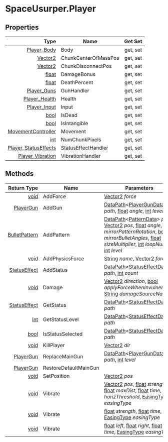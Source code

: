 # SpaceUsurper.Player
## Properties
| Type | Name | Get Set |
| ---: | ---- | :-----: |
| [Player_Body](SpaceUsurper.Player_Body.md) | Body | get, set |
| [Vector2](https://docs.unity3d.com/ScriptReference/Vector2.html) | ChunkCenterOfMassPos | get, set |
| [Vector2](https://docs.unity3d.com/ScriptReference/Vector2.html) | ChunkDisconnectPos | get, set |
| [float](https://docs.microsoft.com/en-us/dotnet/api/system.single?view=netframework-4.5) | DamageBonus | get, set |
| [float](https://docs.microsoft.com/en-us/dotnet/api/system.single?view=netframework-4.5) | DeathPercent | get, set |
| [Player_Guns](SpaceUsurper.Player_Guns.md) | GunHandler | get, set |
| [Player_Health](SpaceUsurper.Player_Health.md) | Health | get, set |
| [Player_Input](SpaceUsurper.Player_Input.md) | Input | get, set |
| [bool](https://docs.microsoft.com/en-us/dotnet/api/system.boolean?view=netframework-4.5) | IsDead | get, set |
| [bool](https://docs.microsoft.com/en-us/dotnet/api/system.boolean?view=netframework-4.5) | IsIntangible | get, set |
| [MovementController](SpaceUsurper.MovementController.md) | Movement | get, set |
| [int](https://docs.microsoft.com/en-us/dotnet/api/system.int32?view=netframework-4.5) | NumChunkPixels | get, set |
| [Player_StatusEffects](SpaceUsurper.Player_StatusEffects.md) | StatusEffectHandler | get, set |
| [Player_Vibration](SpaceUsurper.Player_Vibration.md) | VibrationHandler | get, set |
## Methods
| Return Type | Name | Parameters |
| ----------: | ---- | ---------- |
| [void](https://docs.microsoft.com/en-us/dotnet/api/system.void?view=netframework-4.5) | AddForce | [Vector2](https://docs.unity3d.com/ScriptReference/Vector2.html) *force*|
| [PlayerGun](SpaceUsurper.PlayerGun.md) | AddGun | [DataPath](SpaceUsurper.DataPath.md)&lt;[PlayerGunData](SpaceUsurper.PlayerGunData.md)&gt; *path*, [float](https://docs.microsoft.com/en-us/dotnet/api/system.single?view=netframework-4.5) *angle*, [int](https://docs.microsoft.com/en-us/dotnet/api/system.int32?view=netframework-4.5) *level*|
| [BulletPattern](SpaceUsurper.BulletPattern.md) | AddPattern | [DataPath](SpaceUsurper.DataPath.md)&lt;[PatternData](SpaceUsurper.PatternData.md)&gt; *path*, [Vector2](https://docs.unity3d.com/ScriptReference/Vector2.html) *pos*, [float](https://docs.microsoft.com/en-us/dotnet/api/system.single?view=netframework-4.5) *angle*, [bool](https://docs.microsoft.com/en-us/dotnet/api/system.boolean?view=netframework-4.5) *mirrorPatternRotation*, [bool](https://docs.microsoft.com/en-us/dotnet/api/system.boolean?view=netframework-4.5) *mirrorBulletAngles*, [float](https://docs.microsoft.com/en-us/dotnet/api/system.single?view=netframework-4.5) *sizeMultiplier*, [int](https://docs.microsoft.com/en-us/dotnet/api/system.int32?view=netframework-4.5) *loopNum*, [int](https://docs.microsoft.com/en-us/dotnet/api/system.int32?view=netframework-4.5) *level*|
| [void](https://docs.microsoft.com/en-us/dotnet/api/system.void?view=netframework-4.5) | AddPhysicsForce | [String](https://docs.microsoft.com/en-us/dotnet/api/system.string?view=netframework-4.5) *name*, [Vector2](https://docs.unity3d.com/ScriptReference/Vector2.html) *force*|
| [StatusEffect](SpaceUsurper.StatusEffect.md) | AddStatus | [DataPath](SpaceUsurper.DataPath.md)&lt;[StatusEffectData](SpaceUsurper.StatusEffectData.md)&gt; *path*, [int](https://docs.microsoft.com/en-us/dotnet/api/system.int32?view=netframework-4.5) *count*|
| [void](https://docs.microsoft.com/en-us/dotnet/api/system.void?view=netframework-4.5) | Damage | [Vector2](https://docs.unity3d.com/ScriptReference/Vector2.html) *direction*, [bool](https://docs.microsoft.com/en-us/dotnet/api/system.boolean?view=netframework-4.5) *applyForceWhenInvulnerable*, [String](https://docs.microsoft.com/en-us/dotnet/api/system.string?view=netframework-4.5) *damageSourceName*|
| [StatusEffect](SpaceUsurper.StatusEffect.md) | GetStatus | [DataPath](SpaceUsurper.DataPath.md)&lt;[StatusEffectData](SpaceUsurper.StatusEffectData.md)&gt; *path*|
| [int](https://docs.microsoft.com/en-us/dotnet/api/system.int32?view=netframework-4.5) | GetStatusLevel | [DataPath](SpaceUsurper.DataPath.md)&lt;[StatusEffectData](SpaceUsurper.StatusEffectData.md)&gt; *path*|
| [bool](https://docs.microsoft.com/en-us/dotnet/api/system.boolean?view=netframework-4.5) | IsStatusSelected | [DataPath](SpaceUsurper.DataPath.md)&lt;[StatusEffectData](SpaceUsurper.StatusEffectData.md)&gt; *path*|
| [void](https://docs.microsoft.com/en-us/dotnet/api/system.void?view=netframework-4.5) | KillPlayer | [Vector2](https://docs.unity3d.com/ScriptReference/Vector2.html) *dir*|
| [PlayerGun](SpaceUsurper.PlayerGun.md) | ReplaceMainGun | [DataPath](SpaceUsurper.DataPath.md)&lt;[PlayerGunData](SpaceUsurper.PlayerGunData.md)&gt; *path*, [int](https://docs.microsoft.com/en-us/dotnet/api/system.int32?view=netframework-4.5) *level*|
| [PlayerGun](SpaceUsurper.PlayerGun.md) | RestoreDefaultMainGun | |
| [void](https://docs.microsoft.com/en-us/dotnet/api/system.void?view=netframework-4.5) | SetPosition | [Vector2](https://docs.unity3d.com/ScriptReference/Vector2.html) *pos*|
| [void](https://docs.microsoft.com/en-us/dotnet/api/system.void?view=netframework-4.5) | Vibrate | [Vector2](https://docs.unity3d.com/ScriptReference/Vector2.html) *pos*, [float](https://docs.microsoft.com/en-us/dotnet/api/system.single?view=netframework-4.5) *strength*, [float](https://docs.microsoft.com/en-us/dotnet/api/system.single?view=netframework-4.5) *maxDist*, [float](https://docs.microsoft.com/en-us/dotnet/api/system.single?view=netframework-4.5) *time*, [float](https://docs.microsoft.com/en-us/dotnet/api/system.single?view=netframework-4.5) *horizThreshold*, [EasingType](SpaceUsurper.EasingType.md) *easingType*|
| [void](https://docs.microsoft.com/en-us/dotnet/api/system.void?view=netframework-4.5) | Vibrate | [float](https://docs.microsoft.com/en-us/dotnet/api/system.single?view=netframework-4.5) *strength*, [float](https://docs.microsoft.com/en-us/dotnet/api/system.single?view=netframework-4.5) *time*, [EasingType](SpaceUsurper.EasingType.md) *easingType*|
| [void](https://docs.microsoft.com/en-us/dotnet/api/system.void?view=netframework-4.5) | Vibrate | [float](https://docs.microsoft.com/en-us/dotnet/api/system.single?view=netframework-4.5) *left*, [float](https://docs.microsoft.com/en-us/dotnet/api/system.single?view=netframework-4.5) *right*, [float](https://docs.microsoft.com/en-us/dotnet/api/system.single?view=netframework-4.5) *time*, [EasingType](SpaceUsurper.EasingType.md) *easingType*|
